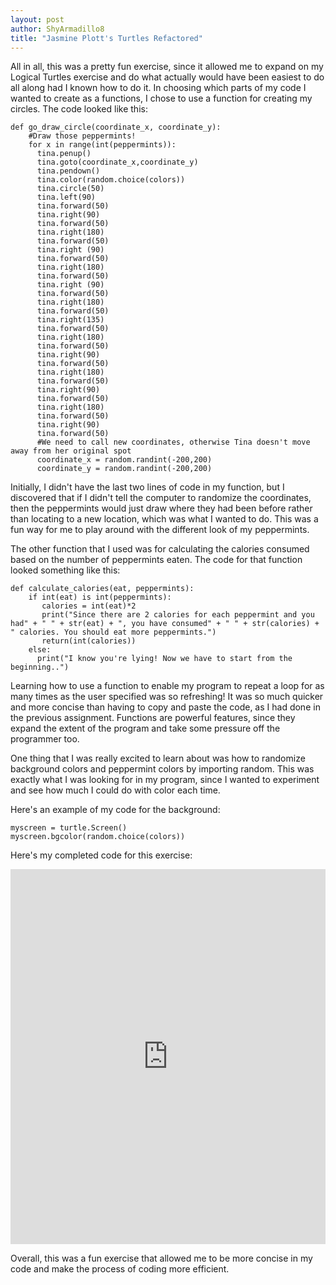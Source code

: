 ```yaml
---
layout: post
author: ShyArmadillo8
title: "Jasmine Plott's Turtles Refactored"
---
```


All in all, this was a pretty fun exercise, since it allowed me to expand on my Logical Turtles exercise and do what actually would have been easiest to do all along had I known how to do it.  In choosing which parts of my code I wanted to create as a functions, I chose to use a function for creating my circles.  The code looked like this:

```
def go_draw_circle(coordinate_x, coordinate_y):
    #Draw those peppermints!
    for x in range(int(peppermints)):  
      tina.penup()
      tina.goto(coordinate_x,coordinate_y)
      tina.pendown()
      tina.color(random.choice(colors))
      tina.circle(50)
      tina.left(90)
      tina.forward(50)
      tina.right(90)
      tina.forward(50)
      tina.right(180)
      tina.forward(50)
      tina.right (90)
      tina.forward(50)
      tina.right(180)
      tina.forward(50)
      tina.right (90)
      tina.forward(50)
      tina.right(180)
      tina.forward(50)
      tina.right(135)
      tina.forward(50)
      tina.right(180)
      tina.forward(50)
      tina.right(90)
      tina.forward(50)
      tina.right(180)
      tina.forward(50)
      tina.right(90)
      tina.forward(50)
      tina.right(180)
      tina.forward(50)
      tina.right(90)
      tina.forward(50)
      #We need to call new coordinates, otherwise Tina doesn't move away from her original spot
      coordinate_x = random.randint(-200,200)
      coordinate_y = random.randint(-200,200)
```

Initially, I didn't have the last two lines of code in my function, but I discovered that if I didn't tell the computer to randomize the coordinates, then the peppermints would just draw where they had been before rather than locating to a new location, which was what I wanted to do.  This was a fun way for me to play around with the different look of my peppermints.

The other function that I used was for calculating the calories consumed based on the number of peppermints eaten.  The code for that function looked something like this:

```
def calculate_calories(eat, peppermints):
    if int(eat) is int(peppermints):
       calories = int(eat)*2
       print("Since there are 2 calories for each peppermint and you had" + " " + str(eat) + ", you have consumed" + " " + str(calories) + " calories. You should eat more peppermints.") 
       return(int(calories))
    else:
      print("I know you're lying! Now we have to start from the beginning..")
```

Learning how to use a function to enable my program to repeat a loop for as many times as the user specified was so refreshing! It was so much quicker and more concise than having to copy and paste the code, as I had done in the previous assignment.  Functions are powerful features, since they expand the extent of the program and take some pressure off the programmer too.

One thing that I was really excited to learn about was how to randomize background colors and peppermint colors by importing random. This was exactly what I was looking for in my program, since I wanted to experiment and see how much I could do with color each time. 

Here's an example of my code for the background:

```
myscreen = turtle.Screen()
myscreen.bgcolor(random.choice(colors))
```

Here's my completed code for this exercise:
<iframe src="https://trinket.io/embed/python/fa2d627578" width="100%" height="600" frameborder="0" marginwidth="0" marginheight="0" allowfullscreen></iframe>

Overall, this was a fun exercise that allowed me to be more concise in my code and make the process of coding more efficient.
